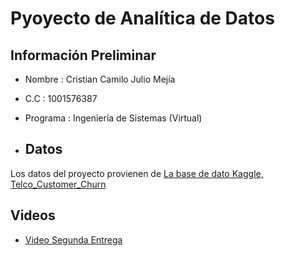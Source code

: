# Pyoyecto de Analítica de Datos

## Información Preliminar
- Nombre : Cristian Camilo Julio Mejía
- C.C : 1001576387
- Programa : Ingeniería de Sistemas (Virtual)

- ## Datos
Los datos del proyecto provienen de [La base de dato Kaggle, Telco_Customer_Churn](https://www.kaggle.com/datasets/yeanzc/telco-customer-churn-ibm-dataset)

## Videos
- [Video Segunda Entrega](https://www.youtube.com/watch?v=iIA8uLm9j-k)
